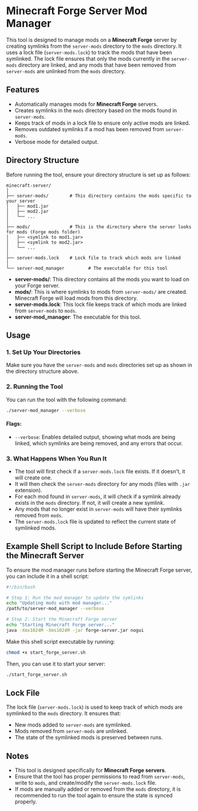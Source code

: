 # Minecraft Forge Server Mod Manager

This tool is designed to manage mods on a **Minecraft Forge** server by creating symlinks from the `server-mods` directory to the `mods` directory. It uses a lock file (`server-mods.lock`) to track the mods that have been symlinked. The lock file ensures that only the mods currently in the `server-mods` directory are linked, and any mods that have been removed from `server-mods` are unlinked from the `mods` directory.

## Features

- Automatically manages mods for **Minecraft Forge** servers.
- Creates symlinks in the `mods` directory based on the mods found in `server-mods`.
- Keeps track of mods in a lock file to ensure only active mods are linked.
- Removes outdated symlinks if a mod has been removed from `server-mods`.
- Verbose mode for detailed output.

## Directory Structure

Before running the tool, ensure your directory structure is set up as follows:

```
minecraft-server/
│
├── server-mods/        # This directory contains the mods specific to your server
│   ├── mod1.jar
│   ├── mod2.jar
│   └── ...
│
├── mods/               # This is the directory where the server looks for mods (Forge mods folder)
│   ├── <symlink to mod1.jar>
│   ├── <symlink to mod2.jar>
│   └── ...
│
├── server-mods.lock    # Lock file to track which mods are linked
│
└── server-mod_manager         # The executable for this tool
```

- **server-mods/**: This directory contains all the mods you want to load on your Forge server.
- **mods/**: This is where symlinks to mods from `server-mods/` are created. Minecraft Forge will load mods from this directory.
- **server-mods.lock**: This lock file keeps track of which mods are linked from `server-mods` to `mods`.
- **server-mod_manager**: The executable for this tool.

## Usage

### 1. Set Up Your Directories

Make sure you have the `server-mods` and `mods` directories set up as shown in the directory structure above.

### 2. Running the Tool

You can run the tool with the following command:

```bash
./server-mod_manager --verbose
```

#### Flags:

- `--verbose`: Enables detailed output, showing what mods are being linked, which symlinks are being removed, and any errors that occur.

### 3. What Happens When You Run It

- The tool will first check if a `server-mods.lock` file exists. If it doesn't, it will create one.
- It will then check the `server-mods` directory for any mods (files with `.jar` extension).
- For each mod found in `server-mods`, it will check if a symlink already exists in the `mods` directory. If not, it will create a new symlink.
- Any mods that no longer exist in `server-mods` will have their symlinks removed from `mods`.
- The `server-mods.lock` file is updated to reflect the current state of symlinked mods.

## Example Shell Script to Include Before Starting the Minecraft Server

To ensure the mod manager runs before starting the Minecraft Forge server, you can include it in a shell script:

```bash
#!/bin/bash

# Step 1: Run the mod manager to update the symlinks
echo "Updating mods with mod manager..."
/path/to/server-mod_manager --verbose

# Step 2: Start the Minecraft Forge server
echo "Starting Minecraft Forge server..."
java -Xmx1024M -Xms1024M -jar forge-server.jar nogui
```

Make this shell script executable by running:

```bash
chmod +x start_forge_server.sh
```

Then, you can use it to start your server:

```bash
./start_forge_server.sh
```

## Lock File

The lock file (`server-mods.lock`) is used to keep track of which mods are symlinked to the `mods` directory. It ensures that:

- New mods added to `server-mods` are symlinked.
- Mods removed from `server-mods` are unlinked.
- The state of the symlinked mods is preserved between runs.

## Notes

- This tool is designed specifically for **Minecraft Forge servers**.
- Ensure that the tool has proper permissions to read from `server-mods`, write to `mods`, and create/modify the `server-mods.lock` file.
- If mods are manually added or removed from the `mods` directory, it is recommended to run the tool again to ensure the state is synced properly.